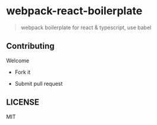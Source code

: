 # webpack-react-boilerplate

> webpack boilerplate for react & typescript, use babel

## Contributing

Welcome

- Fork it

- Submit pull request

## LICENSE

MIT
